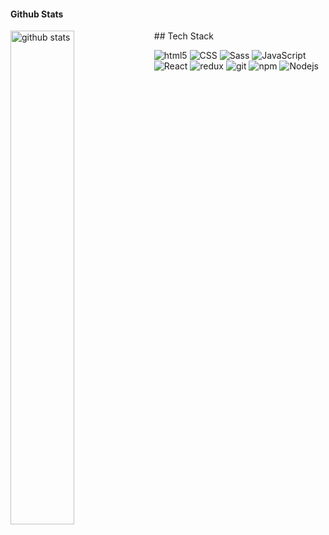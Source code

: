 #### Github Stats
<img src="https://github-readme-stats.vercel.app/api?username=mushketov&show_icons=true&theme=gotham" alt="github stats" width="45%" align="left"/>
## Tech Stack
<p>
  <img alt="html5" src="https://img.shields.io/badge/-HTML5-E34F26?style=flat-square&logo=html5&logoColor=white" />
  <img alt="CSS" src="https://img.shields.io/badge/CSS%20-%231572B6.svg?style=flat-square&logo=css3&logoColor=white" />
  <img alt="Sass" src="https://img.shields.io/badge/-Sass-CC6699?style=flat-square&logo=sass&logoColor=white" />
  <img alt="JavaScript" src="https://img.shields.io/badge/JavaScript%20-%23F7DF1E.svg?style=flat-square&logo=javascript&logoColor=black" />
  <img alt="React" src="https://img.shields.io/badge/-React-45b8d8?style=flat-square&logo=react&logoColor=white" />
  <img alt="redux" src="https://img.shields.io/badge/-Redux-764ABC?style=flat-square&logo=redux&logoColor=white" />
  <img alt="git" src="https://img.shields.io/badge/-Git-F05032?style=flat-square&logo=git&logoColor=white" />
  <img alt="npm" src="https://img.shields.io/badge/-NPM-CB3837?style=flat-square&logo=npm&logoColor=white" />
  <img alt="Nodejs" src="https://img.shields.io/badge/-Nodejs-43853d?style=flat-square&logo=Node.js&logoColor=white" />
</p>
<!--  <img alt="Webpack" src="https://img.shields.io/badge/-Webpack-8DD6F9?style=flat-square&logo=webpack&logoColor=white" /> -->
<!--    <img alt="Docker" src="https://img.shields.io/badge/-Docker-46a2f1?style=flat-square&logo=docker&logoColor=white" /> -->
<!--    <img alt="TypeScript" src="https://img.shields.io/badge/-TypeScript-blue?style=flat-square&logo=TypeScript&logoColor=white" /> -->
